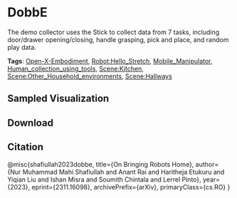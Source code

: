 # DobbE

The demo collector uses the Stick to collect data from 7 tasks, including door/drawer opening/closing, handle grasping, pick and place, and random play data.

**Tags**: [Open-X-Embodiment](./pages/tags/Open-X-Embodiment.md), [Robot:Hello_Stretch](./pages/tags/Robot:Hello_Stretch.md), [Mobile_Manipulator](./pages/tags/Mobile_Manipulator.md), [Human_collection_using_tools](./pages/tags/Human_collection_using_tools.md), [Scene:Kitchen](./pages/tags/Scene:Kitchen.md), [Scene:Other_Household_environments](./pages/tags/Scene:Other_Household_environments.md), [Scene:Hallways](./pages/tags/Scene:Hallways.md)

## Sampled Visualization



## Download



## Citation

@misc{shafiullah2023dobbe,
    title={On Bringing Robots Home}, 
    author={Nur Muhammad Mahi Shafiullah and Anant Rai and Haritheja Etukuru and Yiqian Liu and Ishan Misra and Soumith Chintala and Lerrel Pinto},
    year={2023},
    eprint={2311.16098},
    archivePrefix={arXiv},
    primaryClass={cs.RO}
}